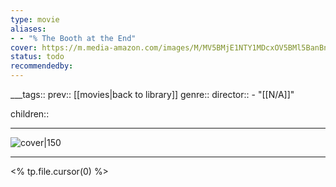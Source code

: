```yaml
---
type: movie
aliases:
- - "% The Booth at the End"
cover: https://m.media-amazon.com/images/M/MV5BMjE1NTY1MDcxOV5BMl5BanBnXkFtZTcwMDUyOTcxOA@@._V1_SX300.jpg
status: todo
recommendedby:
---
```

___tags:: prev:: [[movies|back to library]]
genre::
director:: - "[[N/A]]"
  
children::
___
![cover|150](https://m.media-amazon.com/images/M/MV5BMjE1NTY1MDcxOV5BMl5BanBnXkFtZTcwMDUyOTcxOA@@._V1_SX300.jpg)
___
<% tp.file.cursor(0) %>
